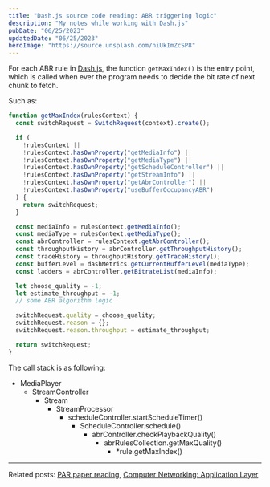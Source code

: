 ```yaml
---
title: "Dash.js source code reading: ABR triggering logic"
description: "My notes while working with Dash.js"
pubDate: "06/25/2023"
updatedDate: "06/25/2023"
heroImage: "https://source.unsplash.com/niUkImZcSP8"
---
```


For each ABR rule in [Dash.js](https://github.com/Dash-Industry-Forum/dash.js/),
the function `getMaxIndex()` is the entry point, which is called when ever
the program needs to decide the bit rate of next chunk to fetch.

Such as:

```js
function getMaxIndex(rulesContext) {
  const switchRequest = SwitchRequest(context).create();

  if (
    !rulesContext ||
    !rulesContext.hasOwnProperty("getMediaInfo") ||
    !rulesContext.hasOwnProperty("getMediaType") ||
    !rulesContext.hasOwnProperty("getScheduleController") ||
    !rulesContext.hasOwnProperty("getStreamInfo") ||
    !rulesContext.hasOwnProperty("getAbrController") ||
    !rulesContext.hasOwnProperty("useBufferOccupancyABR")
  ) {
    return switchRequest;
  }

  const mediaInfo = rulesContext.getMediaInfo();
  const mediaType = rulesContext.getMediaType();
  const abrController = rulesContext.getAbrController();
  const throughputHistory = abrController.getThroughputHistory();
  const traceHistory = throughputHistory.getTraceHistory();
  const bufferLevel = dashMetrics.getCurrentBufferLevel(mediaType);
  const ladders = abrController.getBitrateList(mediaInfo);

  let choose_quality = -1;
  let estimate_throughput = -1;
  // some ABR algorithm logic

  switchRequest.quality = choose_quality;
  switchRequest.reason = {};
  switchRequest.reason.throughput = estimate_throughput;

  return switchRequest;
}
```

The call stack is as following:

- MediaPlayer
  - StreamController
    - Stream
      - StreamProcessor
        - scheduleController.startScheduleTimer()
          - ScheduleController.schedule()
            - abrController.checkPlaybackQuality()
              - abrRulesCollection.getMaxQuality()
                - \*rule.getMaxIndex()

---

Related posts:
[PAR paper reading](https://www.3drx.top/blog/computer_network/par/),
[Computer Networking: Application Layer](https://www.3drx.top/blog/computer_network/application_layer/)
